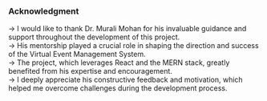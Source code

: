 <h3>Acknowledgment</h3>
-> I would like to thank Dr. Murali Mohan for his invaluable guidance and support throughout the development of this project.</br>
-> His mentorship played a crucial role in shaping the direction and success of the Virtual Event Management System.</br>
-> The project, which leverages React and the MERN stack, greatly benefited from his expertise and encouragement.</br>
-> I deeply appreciate his constructive feedback and motivation, which helped me overcome challenges during the development process.</br>
